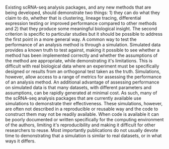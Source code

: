Existing scRNA-seq analysis packages, and any new methods that are being developed, should demonstrate two things: 1) they can do what they claim to do, whether that is clustering, lineage tracing, differential expression testing or improved performance compared to other methods and 2) that they produce some meaningful biological insight. The second criterion is specific to particular studies but it should be possible to address the first point in a more general way. A common way to test the performance of an analysis method is through a simulation. Simulated data provides a known truth to test against, making it possible to see whether a method has been implemented correctly and whether the assumptions of the method are appropriate, while demonstrating it's limitations. This is difficult with real biological data where an experiment must be specifically designed or results from an orthogonal test taken as the truth. Simulations, however, allow access to a range of metrics for assessing the performance of an analysis method. An additional advantage of assessing performance on simulated data is that many datasets, with different parameters and assumptions, can be rapidly generated at minimal cost. As such, many of the scRNA-seq analysis packages that are currently available use simulations to demonstrate their effectiveness. These simulations, however, are often not described in a reproducible or reusable way and the code to construct them may not be readily available. When code is available it can be poorly documented or written specifically for the computing environment of the authors, limiting it's reproducibility and making it difficult for other researchers to reuse. Most importantly publications do not usually devote time to demonstrating that a simulation is similar to real datasets, or in what ways it differs.